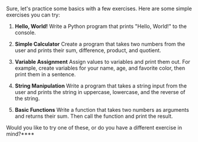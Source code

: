 Sure, let's practice some basics with a few exercises. Here are some simple exercises you can try:

1. **Hello, World!**
   Write a Python program that prints "Hello, World!" to the console.

2. **Simple Calculator**
   Create a program that takes two numbers from the user and prints their sum, difference, product, and quotient.

3. **Variable Assignment**
   Assign values to variables and print them out. For example, create variables for your name, age, and favorite color, then print them in a sentence.

4. **String Manipulation**
   Write a program that takes a string input from the user and prints the string in uppercase, lowercase, and the reverse of the string.

5. **Basic Functions**
   Write a function that takes two numbers as arguments and returns their sum. Then call the function and print the result.

Would you like to try one of these, or do you have a different exercise in mind?****